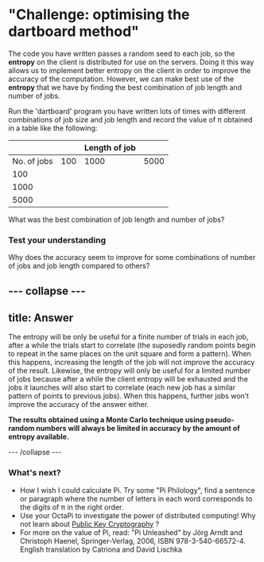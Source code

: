 # "Challenge: optimising the dartboard method"

The code you have written passes a random seed to each job, so the **entropy** on the client is distributed for use on the servers. Doing it this way allows us to implement better entropy on the client in order to improve the accuracy of the computation. However, we can make best use of the **entropy** that we have by finding the best combination of job length and number of jobs.

Run the 'dartboard' program you have written lots of times with different combinations of job size and job length and record the value of π obtained in a table like the following:

|                |     | Length of job |      |
| ---------------| --- | -----------   | ---- |
| No. of jobs    | 100 |        1000   | 5000 |
| 100            |     |               |      |
| 1000           |     |               |      |
| 5000           |     |               |      |


What was the best combination of job length and number of jobs?

### Test your understanding
Why does the accuracy seem to improve for some combinations of number of jobs and job length compared to others?

--- collapse ---
---
title: Answer
---

The entropy will be only be useful for a finite number of trials in each job, after a while the trials start to correlate (the suposedly random points begin to repeat in the same places on the unit square and form a pattern). When this happens, increasing the length of the job will not improve the accuracy of the result. Likewise, the entropy will only be useful for a limited number of jobs because after a while the client entropy will be exhausted and the jobs it launches will also start to correlate (each new job has a similar pattern of points to previous jobs). When this happens, further jobs won’t improve the accuracy of the answer either.

**The results obtained using a Monte Carlo technique using pseudo-random numbers will always be limited in accuracy by the amount of entropy available.**


--- /collapse ---

### What's next?

- How I wish I could calculate Pi. Try some "Pi Philology", find a sentence or paragraph where the number of letters in each word corresponds to the digits of π in the right order.
- Use your OctaPi to investigate the power of distributed computing! Why not learn about [Public Key Cryptography](http://www.raspberrypi.org/learning/octapi-public-key-cryptography) ?
- For more on the value of Pi, read: "Pi Unleashed" by Jörg Arndt and Christoph Haenel, Springer-Verlag, 2006, ISBN 978-3-540-66572-4. English translation by Catriona and David Lischka
